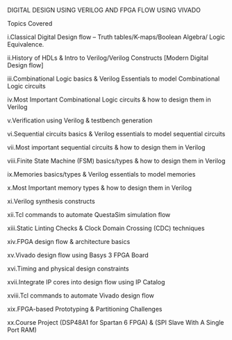 DIGITAL DESIGN USING VERILOG AND FPGA FLOW USING VIVADO

Topics Covered

i.Classical Digital Design flow – Truth tables/K-maps/Boolean Algebra/ Logic Equivalence.

ii.History of HDLs & Intro to Verilog/Verilog Constructs [Modern Digital Design flow]

iii.Combinational Logic basics & Verilog Essentials to model Combinational Logic circuits

iv.Most Important Combinational Logic circuits & how to design them in Verilog

v.Verification using Verilog & testbench generation

vi.Sequential circuits basics & Verilog essentials to model sequential circuits

vii.Most important sequential circuits & how to design them in Verilog

viii.Finite State Machine (FSM) basics/types & how to design them in Verilog

ix.Memories basics/types & Verilog essentials to model memories

x.Most Important memory types & how to design them in Verilog

xi.Verilog synthesis constructs

xii.Tcl commands to automate QuestaSim simulation flow

xiii.Static Linting Checks & Clock Domain Crossing (CDC) techniques

xiv.FPGA design flow & architecture basics

xv.Vivado design flow using Basys 3 FPGA Board

xvi.Timing and physical design constraints

xvii.Integrate IP cores into design flow using IP Catalog

xviii.Tcl commands to automate Vivado design flow

xix.FPGA-based Prototyping & Partitioning Challenges

xx.Course Project (DSP48A1 for Spartan 6 FPGA) & (SPI Slave With A Single Port RAM)
